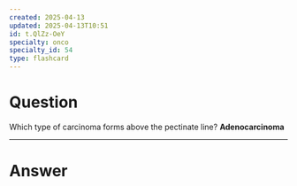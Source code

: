 ```yaml
---
created: 2025-04-13
updated: 2025-04-13T10:51
id: t.QlZz-OeY
specialty: onco
specialty_id: 54
type: flashcard
---
```


# Question
Which type of carcinoma forms above the pectinate line?   **Adenocarcinoma**

---

# Answer

